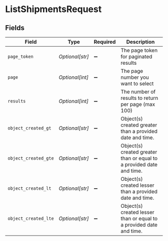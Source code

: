 # ListShipmentsRequest


## Fields

| Field                                                                | Type                                                                 | Required                                                             | Description                                                          |
| -------------------------------------------------------------------- | -------------------------------------------------------------------- | -------------------------------------------------------------------- | -------------------------------------------------------------------- |
| `page_token`                                                         | *Optional[str]*                                                      | :heavy_minus_sign:                                                   | The page token for paginated results                                 |
| `page`                                                               | *Optional[int]*                                                      | :heavy_minus_sign:                                                   | The page number you want to select                                   |
| `results`                                                            | *Optional[int]*                                                      | :heavy_minus_sign:                                                   | The number of results to return per page (max 100)                   |
| `object_created_gt`                                                  | *Optional[str]*                                                      | :heavy_minus_sign:                                                   | Object(s) created greater than a provided date and time.             |
| `object_created_gte`                                                 | *Optional[str]*                                                      | :heavy_minus_sign:                                                   | Object(s) created greater than or equal to a provided date and time. |
| `object_created_lt`                                                  | *Optional[str]*                                                      | :heavy_minus_sign:                                                   | Object(s) created lesser than a provided date and time.              |
| `object_created_lte`                                                 | *Optional[str]*                                                      | :heavy_minus_sign:                                                   | Object(s) created lesser than or equal to a provided date and time.  |